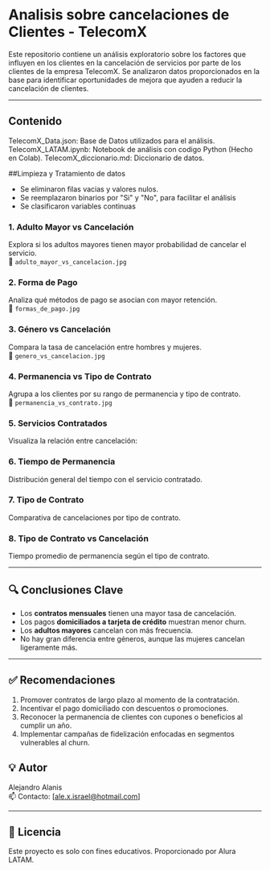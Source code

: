 # Analisis sobre cancelaciones de Clientes - TelecomX

Este repositorio contiene un análisis exploratorio sobre los factores que influyen en los clientes 
en la cancelación de servicios por parte de los clientes de la empresa TelecomX.
Se analizaron datos proporcionados en la base para identificar oportunidades de mejora
que ayuden a reducir la cancelación de clientes.

---

## Contenido

TelecomX_Data.json: Base de Datos utilizados para el análisis.
TelecomX_LATAM.ipynb: Notebook de análisis con codigo Python (Hecho en Colab).
TelecomX_diccionario.md: Diccionario de datos.

##Limpieza y Tratamiento de datos

- Se eliminaron filas vacias y valores nulos.
- Se reemplazaron binarios por "Si" y "No", para facilitar el análisis
- Se clasificaron variables continuas

### 1. Adulto Mayor vs Cancelación  
Explora si los adultos mayores tienen mayor probabilidad de cancelar el servicio.  
📄 `adulto_mayor_vs_cancelacion.jpg`

### 2. Forma de Pago  
Analiza qué métodos de pago se asocian con mayor retención.  
📄 `formas_de_pago.jpg`

### 3. Género vs Cancelación  
Compara la tasa de cancelación entre hombres y mujeres.  
📄 `genero_vs_cancelacion.jpg`

### 4. Permanencia vs Tipo de Contrato  
Agrupa a los clientes por su rango de permanencia y tipo de contrato.  
📄 `permanencia_vs_contrato.jpg`

### 5. Servicios Contratados  
Visualiza la relación entre cancelación:

### 6. Tiempo de Permanencia  
Distribución general del tiempo con el servicio contratado.  

### 7. Tipo de Contrato  
Comparativa de cancelaciones por tipo de contrato.  


### 8. Tipo de Contrato vs Cancelación  
Tiempo promedio de permanencia según el tipo de contrato.  

---

## 🔍 Conclusiones Clave

- Los **contratos mensuales** tienen una mayor tasa de cancelación.
- Los pagos **domiciliados a tarjeta de crédito** muestran menor churn.
- Los **adultos mayores** cancelan con más frecuencia.
- No hay gran diferencia entre géneros, aunque las mujeres cancelan ligeramente más.

---

## ✅ Recomendaciones

1. Promover contratos de largo plazo al momento de la contratación.
2. Incentivar el pago domiciliado con descuentos o promociones.
3. Reconocer la permanencia de clientes con cupones o beneficios al cumplir un año.
4. Implementar campañas de fidelización enfocadas en segmentos vulnerables al churn.

## 💡 Autor

Alejandro Alanis  
📫 Contacto: [ale.x.israel@hotmail.com]

---

## 📎 Licencia

Este proyecto es solo con fines educativos. Proporcionado por Alura LATAM.
